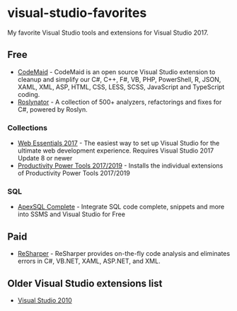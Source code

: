 # visual-studio-favorites

My favorite Visual Studio tools and extensions for Visual Studio 2017.

## Free

- [CodeMaid](https://marketplace.visualstudio.com/items?itemName=SteveCadwallader.CodeMaid) - CodeMaid is an open source Visual Studio extension to cleanup and simplify our C#, C++, F#, VB, PHP, PowerShell, R, JSON, XAML, XML, ASP, HTML, CSS, LESS, SCSS, JavaScript and TypeScript coding.
- [Roslynator](https://github.com/JosefPihrt/Roslynator) - A collection of 500+ analyzers, refactorings and fixes for C#, powered by Roslyn.


### Collections

- [Web Essentials 2017](https://marketplace.visualstudio.com/items?itemName=MadsKristensen.WebExtensionPack2017) - The easiest way to set up Visual Studio for the ultimate web development experience. Requires Visual Studio 2017 Update 8 or newer
- [Productivity Power Tools 2017/2019](https://marketplace.visualstudio.com/items?itemName=VisualStudioProductTeam.ProductivityPowerPack2017) - Installs the individual extensions of Productivity Power Tools 2017/2019

### SQL

- [ApexSQL Complete](https://www.apexsql.com/sql-tools-complete.aspx) - Integrate SQL code complete, snippets and more into SSMS and Visual Studio for Free

## Paid

- [ReSharper](https://www.jetbrains.com/resharper/) - ReSharper provides on-the-fly code analysis and eliminates errors in C#, VB.NET, XAML, ASP.NET, and XML.


## Older Visual Studio extensions list
- [Visual Studio 2010](VS2010.md)
